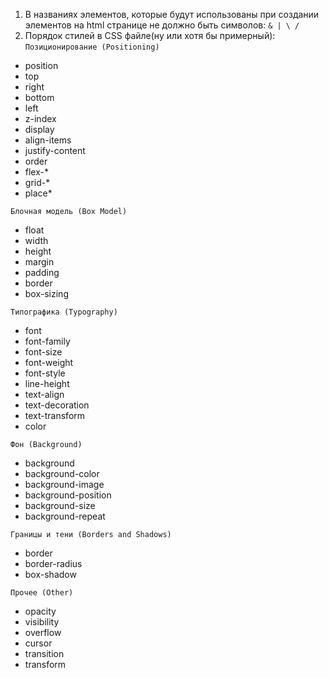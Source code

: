 1. В названиях элементов, которые будут использованы при создании элементов на html странице не должно быть символов:
`& | \ / `
2.  Порядок стилей в CSS файле(ну или хотя бы примерный):<br>
`Позиционирование (Positioning)`
<ul>
<li>position
<li>top
<li>right
<li>bottom
<li>left
<li>z-index
<li>display
<li>align-items
<li>justify-content
<li>order
<li>flex-*
<li>grid-*
<li>place*
</ul>

`Блочная модель (Box Model)`
<ul>
<li>float
<li>width
<li>height
<li>margin
<li>padding
<li>border
<li>box-sizing
</ul>

`Типографика (Typography)`
<ul>
<li>font
<li>font-family
<li>font-size
<li>font-weight
<li>font-style
<li>line-height
<li>text-align
<li>text-decoration
<li>text-transform
<li>color
</ul>


`Фон (Background)`
<ul>
<li>background
<li>background-color
<li>background-image
<li>background-position
<li>background-size
<li>background-repeat
</ul>

`Границы и тени (Borders and Shadows)`
<ul>
<li>border
<li>border-radius
<li>box-shadow
</ul>

`Прочее (Other)`
<ul>
<li>opacity
<li>visibility
<li>overflow
<li>cursor
<li>transition
<li>transform
</ul>